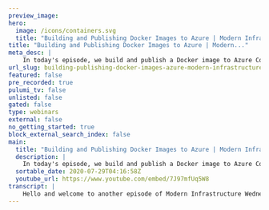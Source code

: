 ```yaml
---
preview_image:
hero:
  image: /icons/containers.svg
  title: "Building and Publishing Docker Images to Azure | Modern Infrastructure Wednesday 2020-07-29"
title: "Building and Publishing Docker Images to Azure | Modern..."
meta_desc: |
    In today's episode, we build and publish a Docker image to Azure Container Registry (ACR). In just a few lines of code, we're able to build an imag...
url_slug: building-publishing-docker-images-azure-modern-infrastructure-wednesday-20200729
featured: false
pre_recorded: true
pulumi_tv: false
unlisted: false
gated: false
type: webinars
external: false
no_getting_started: true
block_external_search_index: false
main:
  title: "Building and Publishing Docker Images to Azure | Modern Infrastructure Wednesday 2020-07-29"
  description: |
    In today's episode, we build and publish a Docker image to Azure Container Registry (ACR). In just a few lines of code, we're able to build an image and push it to Azure. Code for this episode available here:  https://github.com/pulumi/pulumitv/tree/master/modern-infrastructure-wednesday/2020-07-29  Today's example is in Python, but Pulumi makes it easy to stand up infrastructure in your favorite languages including TypeScript, JavaScript, C#, and Go - saving time over legacy tools like CloudFormation and Hashicorp Terraform.  https://www.pulumi.com/docs/get-started/?utm_campaign=PulumiTV&utm_source=youtube.com&utm_medium=video
  sortable_date: 2020-07-29T04:16:58Z
  youtube_url: https://www.youtube.com/embed/7J97mfUq5W8
transcript: |
    Hello and welcome to another episode of Modern Infrastructure Wednesday. I'm your host, Lee Zen. Today we'll be covering building and publishing Docker images to Azure where uh the very common workflow we're gonna have to publish container images to uh repository. And so let's talk about this. Let's in this episode, we're going to create a container registry so we can have repositories for images, gonna build the image and we're gonna push that to AC R so fairly simple but very powerful. So uh here I have a, you know, if you were to run Pulumi New uh Azure Python, this is more or less the kind of project you would get. Uh I've done a couple changes. I've added a Docker as a requirement here and then created a my app with a simple Docker file. Obviously, you would have an actual application in here that represents uh your, your particular uh container image. So we're going to uh go ahead and create the registry first uh as I talked about in the uh intro. So we're gonna use the container service and uh let's create the registry so we can call it a registry and give it some options here, uh admin enabled. Yes, we want that. Uh And then we also want the SKU to be uh basic and it'll uh belong to our resource group up here. I should probably be, uh I don't do Python that often, but let's be Python and consistent and then uh resource group name and that's going to be the uh resource group uh name. All right. So that's that. And actually if we just run, pull me up right now, that will give us the registry. And of course, in addition to the registry, uh we want to uh create an image and publish it to that registry. So let's, yes. So how do we do this? We can do this. Uh And we need, now we need the doctor package. And so um here, uh we're going to use uh the Louis Docker image, call this uh my app and uh we'll give it an image name and this will be based on the registry. So we have registry and we're going to apply this uh output since we don't know what it is yet. Uh And uh it's going to be the server name slash, you know, our uh repository name. And then we give it a tag, uh it's called V one. And then uh in addition to that, we have to give it a build obviously. And this will be, there are a couple ways to do this. You can give it a context or file the context in this particular case is just a as, as the doc say here, path to a directory. Um And so this is that directory I talked about earlier. Uh So context is uh my app. And then finally, we want to push this to the registry. Uh We can also say skip, push. Uh So we don't push it but uh let's, let's give it the industry. So how do we do that? Um uh Let's call this R for now. And uh we want to give it an image. You can see this takes a um the uh this takes an image registry. So let's let's create one of those. And how do we do that? Well, we can uh do this. Uh And this takes a server, user name and password. But where do those come from? Well, they come from the uh registry object up here. Uh You should typically be able to pass these in but uh working on a small bug in the package right now where it's not accepting the outputs currently. So we're going to kind of do it for it. Uh So we'll do uh plume output all. And what output dot all basically says is, hey, wait for all of these things to be ready. Uh And then use them uh asynchronously. So we're going to wait for uh the registry. Uh uh Here in this case, we need the um uh log in server, the uh user uh admin, user name and the uh admin password. And we're going to then uh apply that uh two to create this. So we're going to give it a lambda and this will be those uh three arguments in this order. OK? Clean this up a little bit. So it's more readable. All right. And now this is an output of, of this, which creates this. And so this, this registry will now be able to be fed into this image creation. So let's run this and we can actually go ahead and take a look at our stack. You see, I had the Docs open earlier to make sure I knew like what all these things were like that. There's this admin user name and password kind of how we wanted all that to work. Um See how this works. OK? Creates updating. OK? Great. Uh Let's go back to here if you look at the resources, uh we had this registry resource. So let's take a look at that. I see still running. And so if we come to this, um we can take a look at the repositories here. So nothing yet. So I think it's still still building on a machine and maybe even still pushing. Let's give it a couple seconds here. But you can see this, this is the registry that we created from the earlier step when we ran uh Pulumi up just with the registry on its own. And then now we've updated the program to add this image. And again, we're uh building the image uh with this Docker build uh directive here. And then um we're giving it the image name again, we're using it, apply. So again, applies when we, you know, asynchronously want to do something because you know, at the time of of uh program execution, uh this may not be known. And so we have a callback effectively that lets us uh provide this name when this is ready to be used. And Pulumi takes care of all the dependency tracking to make sure that this only executes after this is known. Uh And then the same thing here, we're using output dot all to uh make sure we have all these before we use this call back to create this image. So OK, so it looks like it's, it's done, it's created. And if I go back to here and I refresh, we have the repository my app as we talked about right here. Uh If we go into this, it has the tag that I just created and this is the image uh that I just pushed uh just now. So yeah, super simple in really just a few lines of code, uh we can create a Docker image, push it into a registry. We created uh all using Pulumi. Hopefully you learned a lot today. Thanks for watching. Please make sure you like the video and also subscribe to Pulumi TV, for weekly updates with modern infrastructure as code. Thanks very much.
---
```

